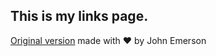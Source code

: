 This is my links page.
--


[Original version](https://github.com/johnggli/linktree) made with ❤️ by John Emerson